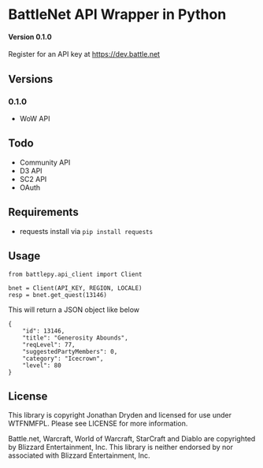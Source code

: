 # BattleNet API Wrapper in Python
#### Version 0.1.0

Register for an API key at https://dev.battle.net

## Versions
### 0.1.0
 - WoW API

## Todo
 - Community API
 - D3 API
 - SC2 API
 - OAuth

## Requirements
 - requests install via  ```pip install requests```

## Usage
```
from battlepy.api_client import Client

bnet = Client(API_KEY, REGION, LOCALE)
resp = bnet.get_quest(13146)
```

This will return a JSON object like below

```
{
    "id": 13146,
    "title": "Generosity Abounds",
    "reqLevel": 77,
    "suggestedPartyMembers": 0,
    "category": "Icecrown",
    "level": 80
}
```

## License
This library is copyright Jonathan Dryden and licensed for use under WTFNMFPL.
Please see LICENSE for more information.

Battle.net, Warcraft, World of Warcraft, StarCraft and Diablo are copyrighted by Blizzard Entertainment, Inc.
This library is neither endorsed by nor associated with Blizzard Entertainment, Inc.